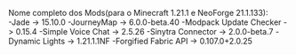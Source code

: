 Nome completo dos Mods(para o Minecraft 1.21.1 e NeoForge 21.1.133):	
	-Jade -> 15.10.0
	-JourneyMap -> 6.0.0-beta.40
	-Modpack Update Checker -> 0.15.4
	-Simple Voice Chat -> 2.5.26
	-Sinytra Connector -> 2.0.0-beta.7
	-Dynamic Lights -> 1.21.1.1NF
	-Forgified Fabric API -> 0.107.0+2.0.25
